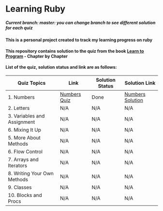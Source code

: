 # Learning Ruby

##### *Current branch: master: you can change branch to see different solution for each quiz* 

#### This is a personal project created to track my learning progress on ruby

#### This repository contains solution to the quiz from the book [Learn to Program](https://pine.fm/LearnToProgram/) - Chapter by Chapter

#### List of the quiz, solution status and link are as follows:
Quiz Topics | Link | Solution Status | Solution Link 
------------ | ------------- | ------------- | -------------
1. Numbers |[Numbers Quiz](https://pine.fm/LearnToProgram/chap_01.html)|Done|[Numbers Solution](/quiz-1-ruby.rb)       
2. Letters |N/A|N/A|N/A
3. Variables and Assignment |N/A|N/A|N/A
6. Mixing It Up |N/A|N/A|N/A
5. More About Methods |N/A|N/A|N/A     
6. Flow Control |N/A|N/A|N/A     
7. Arrays and Iterators |N/A|N/A|N/A      
8. Writing Your Own Methods |N/A|N/A|N/A      
9. Classes |N/A|N/A|N/A 
10. Blocks and Procs  |N/A|N/A|N/A

